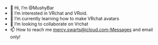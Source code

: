- 👋 Hi, I’m @MushyBar
- 👀 I’m interested in VRchat and VRoid.
- 🌱 I’m currently learning how to make VRchat avatars
- 💞️ I’m looking to collaborate on Vrchat
- 📫 How to reach me mercy.swarts@icloud.com-Messages and email only!
